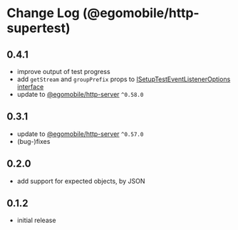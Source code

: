 # Change Log (@egomobile/http-supertest)

## 0.4.1

- improve output of test progress
- add `getStream` and `groupPrefix` props to [ISetupTestEventListenerOptions interface](https://egomobile.github.io/node-http-supertest/interfaces/ISetupTestEventListenerOptions.html)
- update to [@egomobile/http-server](https://github.com/egomobile/node-http-server) `^0.58.0`

## 0.3.1

- update to [@egomobile/http-server](https://github.com/egomobile/node-http-server) `^0.57.0`
- (bug-)fixes

## 0.2.0

- add support for expected objects, by JSON

## 0.1.2

- initial release
